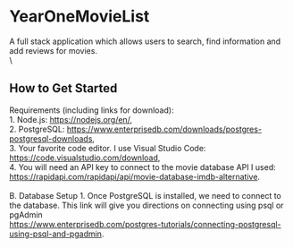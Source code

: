 # YearOneMovieList
A full stack application which allows users to search, find information and add reviews for movies.
\
\
## How to Get Started

Requirements (including links for download):
    \
    1.  Node.js: https://nodejs.org/en/,
    \
    2.  PostgreSQL: https://www.enterprisedb.com/downloads/postgres-postgresql-downloads,
    \
    3.  Your favorite code editor.  I use Visual Studio Code:  https://code.visualstudio.com/download,
    \
    4.  You will need an API key to connect to the movie database API I used:  https://rapidapi.com/rapidapi/api/movie-database-imdb-alternative.
    \
    \
B. Database Setup
    1.  Once PostgreSQL is installed, we need to connect to the database.  This link will give you directions on connecting using psql or pgAdmin
    \
        https://www.enterprisedb.com/postgres-tutorials/connecting-postgresql-using-psql-and-pgadmin.
